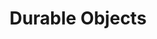 ---
pcx_content_type: navigation
title: Durable Objects
external_link: /durable-objects/
_build:
  publishResources: false
  render: never
---